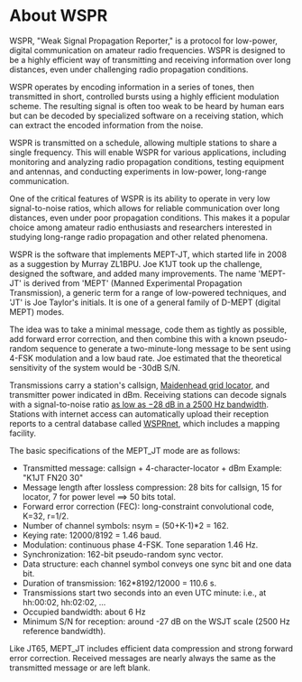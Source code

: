 # About WSPR

WSPR, "Weak Signal Propagation Reporter," is a protocol for low-power, digital communication on amateur radio frequencies. WSPR is designed to be a highly efficient way of transmitting and receiving information over long distances, even under challenging radio propagation conditions.

WSPR operates by encoding information in a series of tones, then transmitted in short, controlled bursts using a highly efficient modulation scheme. The resulting signal is often too weak to be heard by human ears but can be decoded by specialized software on a receiving station, which can extract the encoded information from the noise.

WSPR is transmitted on a schedule, allowing multiple stations to share a single frequency. This will enable WSPR for various applications, including monitoring and analyzing radio propagation conditions, testing equipment and antennas, and conducting experiments in low-power, long-range communication.

One of the critical features of WSPR is its ability to operate in very low signal-to-noise ratios, which allows for reliable communication over long distances, even under poor propagation conditions. This makes it a popular choice among amateur radio enthusiasts and researchers interested in studying long-range radio propagation and other related phenomena.

WSPR is the software that implements MEPT-JT, which started life in 2008 as a suggestion by Murray ZL1BPU. Joe K1JT took up the challenge, designed the software, and added many improvements. The name 'MEPT-JT' is derived from 'MEPT' (Manned Experimental Propagation Transmission), a generic term for a range of low-powered techniques, and 'JT' is Joe Taylor's initials. It is one of a general family of D-MEPT (digital MEPT) modes.

The idea was to take a minimal message, code them as tightly as possible, add forward error correction, and then combine this with a known pseudo-random sequence to generate a two-minute-long message to be sent using 4-FSK modulation and a low baud rate. Joe estimated that the theoretical sensitivity of the system would be -30dB S/N.

Transmissions carry a station's callsign, [Maidenhead grid locator](https://en.wikipedia.org/wiki/Maidenhead\_Locator\_System), and transmitter power indicated in dBm. Receiving stations can decode signals with a signal-to-noise ratio [as low as −28 dB in a 2500 Hz bandwidth](https://physics.princeton.edu//pulsar/K1JT/wspr.html). Stations with internet access can automatically upload their reception reports to a central database called [WSPRnet](https://wsprnet.org), which includes a mapping facility.

The basic specifications of the MEPT\_JT mode are as follows:

- Transmitted message: callsign + 4-character-locator + dBm Example: "K1JT FN20 30"
- Message length after lossless compression: 28 bits for callsign, 15 for locator, 7 for power level ==\> 50 bits total.
- Forward error correction (FEC): long-constraint convolutional code, K=32, r=1/2.
- Number of channel symbols: nsym = (50+K-1)\*2 = 162.
- Keying rate: 12000/8192 = 1.46 baud.
- Modulation: continuous phase 4-FSK. Tone separation 1.46 Hz.
- Synchronization: 162-bit pseudo-random sync vector.
- Data structure: each channel symbol conveys one sync bit and one data bit.
- Duration of transmission: 162\*8192/12000 = 110.6 s.
- Transmissions start two seconds into an even UTC minute: i.e., at hh:00:02, hh:02:02, ...
- Occupied bandwidth: about 6 Hz
- Minimum S/N for reception: around -27 dB on the WSJT scale (2500 Hz reference bandwidth).

Like JT65, MEPT\_JT includes efficient data compression and strong forward error correction. Received messages are nearly always the same as the transmitted message or are left blank.
